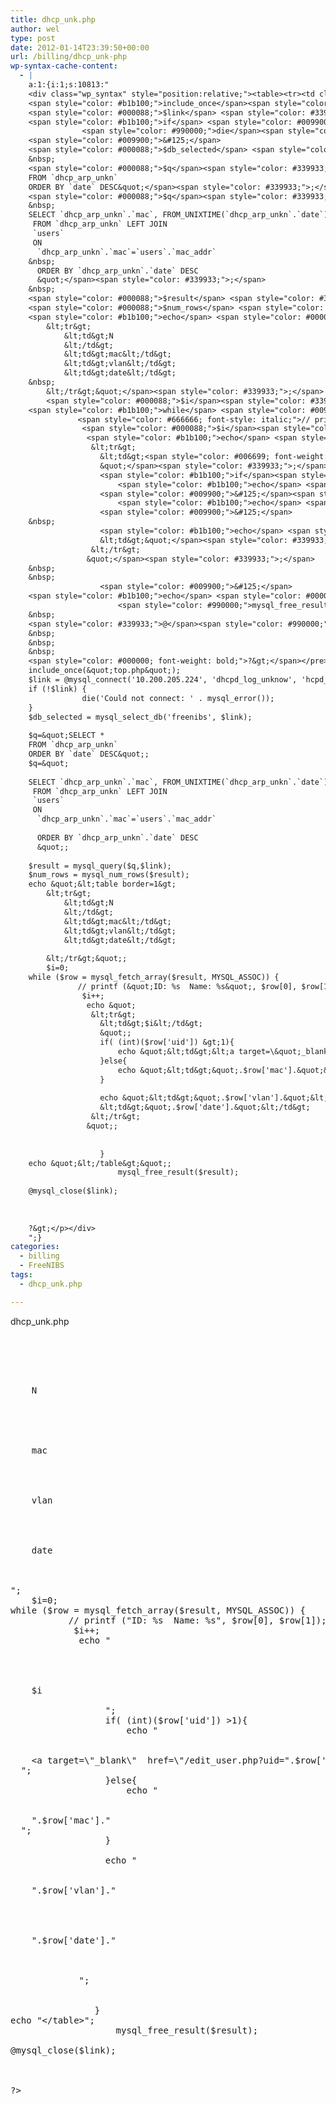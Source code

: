 ```yaml
---
title: dhcp_unk.php
author: wel
type: post
date: 2012-01-14T23:39:50+00:00
url: /billing/dhcp_unk-php
wp-syntax-cache-content:
  - |
    a:1:{i:1;s:10813:"
    <div class="wp_syntax" style="position:relative;"><table><tr><td class="code"><pre class="php" style="font-family:monospace;"><span style="color: #000000; font-weight: bold;">&lt;?php</span>
    <span style="color: #b1b100;">include_once</span><span style="color: #009900;">&#40;</span><span style="color: #0000ff;">&quot;top.php&quot;</span><span style="color: #009900;">&#41;</span><span style="color: #339933;">;</span>
    <span style="color: #000088;">$link</span> <span style="color: #339933;">=</span> <span style="color: #339933;">@</span><span style="color: #990000;">mysql_connect</span><span style="color: #009900;">&#40;</span><span style="color: #0000ff;">'10.200.205.224'</span><span style="color: #339933;">,</span> <span style="color: #0000ff;">'dhcpd_log_unknow'</span><span style="color: #339933;">,</span> <span style="color: #0000ff;">'hcpd_log_unknow'</span><span style="color: #009900;">&#41;</span><span style="color: #339933;">;</span>
    <span style="color: #b1b100;">if</span> <span style="color: #009900;">&#40;</span><span style="color: #339933;">!</span><span style="color: #000088;">$link</span><span style="color: #009900;">&#41;</span> <span style="color: #009900;">&#123;</span>
                <span style="color: #990000;">die</span><span style="color: #009900;">&#40;</span><span style="color: #0000ff;">'Could not connect: '</span> <span style="color: #339933;">.</span> <span style="color: #990000;">mysql_error</span><span style="color: #009900;">&#40;</span><span style="color: #009900;">&#41;</span><span style="color: #009900;">&#41;</span><span style="color: #339933;">;</span>
    <span style="color: #009900;">&#125;</span>
    <span style="color: #000088;">$db_selected</span> <span style="color: #339933;">=</span> <span style="color: #990000;">mysql_select_db</span><span style="color: #009900;">&#40;</span><span style="color: #0000ff;">'freenibs'</span><span style="color: #339933;">,</span> <span style="color: #000088;">$link</span><span style="color: #009900;">&#41;</span><span style="color: #339933;">;</span>
    &nbsp;
    <span style="color: #000088;">$q</span><span style="color: #339933;">=</span><span style="color: #0000ff;">&quot;SELECT *
    FROM `dhcp_arp_unkn`
    ORDER BY `date` DESC&quot;</span><span style="color: #339933;">;</span>
    <span style="color: #000088;">$q</span><span style="color: #339933;">=</span><span style="color: #0000ff;">&quot;
    &nbsp;
    SELECT `dhcp_arp_unkn`.`mac`, FROM_UNIXTIME(`dhcp_arp_unkn`.`date`) AS `date`,`dhcp_arp_unkn`.`vlan`,`users`.`user`,`users`.`uid`
     FROM `dhcp_arp_unkn` LEFT JOIN
     `users`
     ON
      `dhcp_arp_unkn`.`mac`=`users`.`mac_addr`
    &nbsp;
      ORDER BY `dhcp_arp_unkn`.`date` DESC
      &quot;</span><span style="color: #339933;">;</span>
    &nbsp;
    <span style="color: #000088;">$result</span> <span style="color: #339933;">=</span> <span style="color: #990000;">mysql_query</span><span style="color: #009900;">&#40;</span><span style="color: #000088;">$q</span><span style="color: #339933;">,</span><span style="color: #000088;">$link</span><span style="color: #009900;">&#41;</span><span style="color: #339933;">;</span>
    <span style="color: #000088;">$num_rows</span> <span style="color: #339933;">=</span> <span style="color: #990000;">mysql_num_rows</span><span style="color: #009900;">&#40;</span><span style="color: #000088;">$result</span><span style="color: #009900;">&#41;</span><span style="color: #339933;">;</span>
    <span style="color: #b1b100;">echo</span> <span style="color: #0000ff;">&quot;&lt;table border=1&gt;
        &lt;tr&gt;
            &lt;td&gt;N
            &lt;/td&gt;
            &lt;td&gt;mac&lt;/td&gt;
            &lt;td&gt;vlan&lt;/td&gt;
            &lt;td&gt;date&lt;/td&gt;
    &nbsp;
        &lt;/tr&gt;&quot;</span><span style="color: #339933;">;</span>
        <span style="color: #000088;">$i</span><span style="color: #339933;">=</span><span style="color: #cc66cc;">0</span><span style="color: #339933;">;</span>
    <span style="color: #b1b100;">while</span> <span style="color: #009900;">&#40;</span><span style="color: #000088;">$row</span> <span style="color: #339933;">=</span> <span style="color: #990000;">mysql_fetch_array</span><span style="color: #009900;">&#40;</span><span style="color: #000088;">$result</span><span style="color: #339933;">,</span> MYSQL_ASSOC<span style="color: #009900;">&#41;</span><span style="color: #009900;">&#41;</span> <span style="color: #009900;">&#123;</span>
               <span style="color: #666666; font-style: italic;">// printf (&quot;ID: %s  Name: %s&quot;, $row[0], $row[1]);</span>
                <span style="color: #000088;">$i</span><span style="color: #339933;">++;</span>
                 <span style="color: #b1b100;">echo</span> <span style="color: #0000ff;">&quot;
                  &lt;tr&gt;
                    &lt;td&gt;<span style="color: #006699; font-weight: bold;">$i</span>&lt;/td&gt;
                    &quot;</span><span style="color: #339933;">;</span>
                    <span style="color: #b1b100;">if</span><span style="color: #009900;">&#40;</span> <span style="color: #009900;">&#40;</span>int<span style="color: #009900;">&#41;</span><span style="color: #009900;">&#40;</span><span style="color: #000088;">$row</span><span style="color: #009900;">&#91;</span><span style="color: #0000ff;">'uid'</span><span style="color: #009900;">&#93;</span><span style="color: #009900;">&#41;</span> <span style="color: #339933;">&gt;</span><span style="color: #cc66cc;">1</span><span style="color: #009900;">&#41;</span><span style="color: #009900;">&#123;</span>
                        <span style="color: #b1b100;">echo</span> <span style="color: #0000ff;">&quot;&lt;td&gt;&lt;a target=<span style="color: #000099; font-weight: bold;">\&quot;</span>_blank<span style="color: #000099; font-weight: bold;">\&quot;</span>  href=<span style="color: #000099; font-weight: bold;">\&quot;</span>/edit_user.php?uid=&quot;</span><span style="color: #339933;">.</span><span style="color: #000088;">$row</span><span style="color: #009900;">&#91;</span><span style="color: #0000ff;">'uid'</span><span style="color: #009900;">&#93;</span><span style="color: #339933;">.</span><span style="color: #0000ff;">&quot; <span style="color: #000099; font-weight: bold;">\&quot;</span>&gt;&quot;</span><span style="color: #339933;">.</span><span style="color: #000088;">$row</span><span style="color: #009900;">&#91;</span><span style="color: #0000ff;">'mac'</span><span style="color: #009900;">&#93;</span><span style="color: #339933;">.</span><span style="color: #0000ff;">&quot;&lt;/a&gt;&lt;/td&gt;&quot;</span><span style="color: #339933;">;</span>
                    <span style="color: #009900;">&#125;</span><span style="color: #b1b100;">else</span><span style="color: #009900;">&#123;</span>
                        <span style="color: #b1b100;">echo</span> <span style="color: #0000ff;">&quot;&lt;td&gt;&quot;</span><span style="color: #339933;">.</span><span style="color: #000088;">$row</span><span style="color: #009900;">&#91;</span><span style="color: #0000ff;">'mac'</span><span style="color: #009900;">&#93;</span><span style="color: #339933;">.</span><span style="color: #0000ff;">&quot;&lt;/td&gt;&quot;</span><span style="color: #339933;">;</span>
                    <span style="color: #009900;">&#125;</span>
    &nbsp;
                    <span style="color: #b1b100;">echo</span> <span style="color: #0000ff;">&quot;&lt;td&gt;&quot;</span><span style="color: #339933;">.</span><span style="color: #000088;">$row</span><span style="color: #009900;">&#91;</span><span style="color: #0000ff;">'vlan'</span><span style="color: #009900;">&#93;</span><span style="color: #339933;">.</span><span style="color: #0000ff;">&quot;&lt;/td&gt;
                    &lt;td&gt;&quot;</span><span style="color: #339933;">.</span><span style="color: #000088;">$row</span><span style="color: #009900;">&#91;</span><span style="color: #0000ff;">'date'</span><span style="color: #009900;">&#93;</span><span style="color: #339933;">.</span><span style="color: #0000ff;">&quot;&lt;/td&gt;
                  &lt;/tr&gt;
                 &quot;</span><span style="color: #339933;">;</span>
    &nbsp;
    &nbsp;
                    <span style="color: #009900;">&#125;</span>
    <span style="color: #b1b100;">echo</span> <span style="color: #0000ff;">&quot;&lt;/table&gt;&quot;</span><span style="color: #339933;">;</span>
                        <span style="color: #990000;">mysql_free_result</span><span style="color: #009900;">&#40;</span><span style="color: #000088;">$result</span><span style="color: #009900;">&#41;</span><span style="color: #339933;">;</span>
    &nbsp;
    <span style="color: #339933;">@</span><span style="color: #990000;">mysql_close</span><span style="color: #009900;">&#40;</span><span style="color: #000088;">$link</span><span style="color: #009900;">&#41;</span><span style="color: #339933;">;</span>
    &nbsp;
    &nbsp;
    &nbsp;
    <span style="color: #000000; font-weight: bold;">?&gt;</span></pre></td></tr></table><p class="theCode" style="display:none;">&lt;?php
    include_once(&quot;top.php&quot;);
    $link = @mysql_connect('10.200.205.224', 'dhcpd_log_unknow', 'hcpd_log_unknow');
    if (!$link) {
                die('Could not connect: ' . mysql_error());
    }
    $db_selected = mysql_select_db('freenibs', $link);
    
    $q=&quot;SELECT *
    FROM `dhcp_arp_unkn`
    ORDER BY `date` DESC&quot;;
    $q=&quot;
    
    SELECT `dhcp_arp_unkn`.`mac`, FROM_UNIXTIME(`dhcp_arp_unkn`.`date`) AS `date`,`dhcp_arp_unkn`.`vlan`,`users`.`user`,`users`.`uid`
     FROM `dhcp_arp_unkn` LEFT JOIN
     `users`
     ON
      `dhcp_arp_unkn`.`mac`=`users`.`mac_addr`
    
      ORDER BY `dhcp_arp_unkn`.`date` DESC
      &quot;;
    
    $result = mysql_query($q,$link);
    $num_rows = mysql_num_rows($result);
    echo &quot;&lt;table border=1&gt;
        &lt;tr&gt;
            &lt;td&gt;N
            &lt;/td&gt;
            &lt;td&gt;mac&lt;/td&gt;
            &lt;td&gt;vlan&lt;/td&gt;
            &lt;td&gt;date&lt;/td&gt;
    
        &lt;/tr&gt;&quot;;
        $i=0;
    while ($row = mysql_fetch_array($result, MYSQL_ASSOC)) {
               // printf (&quot;ID: %s  Name: %s&quot;, $row[0], $row[1]);
                $i++;
                 echo &quot;
                  &lt;tr&gt;
                    &lt;td&gt;$i&lt;/td&gt;
                    &quot;;
                    if( (int)($row['uid']) &gt;1){
                        echo &quot;&lt;td&gt;&lt;a target=\&quot;_blank\&quot;  href=\&quot;/edit_user.php?uid=&quot;.$row['uid'].&quot; \&quot;&gt;&quot;.$row['mac'].&quot;&lt;/a&gt;&lt;/td&gt;&quot;;
                    }else{
                        echo &quot;&lt;td&gt;&quot;.$row['mac'].&quot;&lt;/td&gt;&quot;;
                    }
    
                    echo &quot;&lt;td&gt;&quot;.$row['vlan'].&quot;&lt;/td&gt;
                    &lt;td&gt;&quot;.$row['date'].&quot;&lt;/td&gt;
                  &lt;/tr&gt;
                 &quot;;
    
    
                    }
    echo &quot;&lt;/table&gt;&quot;;
                        mysql_free_result($result);
    
    @mysql_close($link);
    
    
    
    ?&gt;</p></div>
    ";}
categories:
  - billing
  - FreeNIBS
tags:
  - dhcp_unk.php

---
```

dhcp_unk.php<!--more-->

<pre lang="php"><?php
include_once("top.php");
$link = @mysql_connect('10.200.205.224', 'dhcpd_log_unknow', 'hcpd_log_unknow');
if (!$link) {
            die('Could not connect: ' . mysql_error());
}
$db_selected = mysql_select_db('freenibs', $link);

$q="SELECT *
FROM `dhcp_arp_unkn`
ORDER BY `date` DESC";
$q="

SELECT `dhcp_arp_unkn`.`mac`, FROM_UNIXTIME(`dhcp_arp_unkn`.`date`) AS `date`,`dhcp_arp_unkn`.`vlan`,`users`.`user`,`users`.`uid`
 FROM `dhcp_arp_unkn` LEFT JOIN
 `users`
 ON
  `dhcp_arp_unkn`.`mac`=`users`.`mac_addr`

  ORDER BY `dhcp_arp_unkn`.`date` DESC
  ";

$result = mysql_query($q,$link);
$num_rows = mysql_num_rows($result);
echo "<table border=1>
    

<tr>
  <td>
    N
            
  </td>
          
  
  <td>
    mac
  </td>
          
  
  <td>
    vlan
  </td>
          
  
  <td>
    date
  </td>
  
      
</tr>";
    $i=0;
while ($row = mysql_fetch_array($result, MYSQL_ASSOC)) {
           // printf ("ID: %s  Name: %s", $row[0], $row[1]);
            $i++;
             echo "
              

<tr>
  <td>
    $i
  </td>
                  ";
                  if( (int)($row['uid']) >1){
                      echo "
  
  <td>
    &lt;a target=\"_blank\"  href=\"/edit_user.php?uid=".$row['uid']." \">".$row['mac']."&lt;/a>
  </td>";
                  }else{
                      echo "
  
  <td>
    ".$row['mac']."
  </td>";
                  }
  
                  echo "
  
  <td>
    ".$row['vlan']."
  </td>
                  
  
  <td>
    ".$row['date']."
  </td>
                
</tr>
             ";


                }
echo "&lt;/table>";
                    mysql_free_result($result);

@mysql_close($link);



?>

</pre>